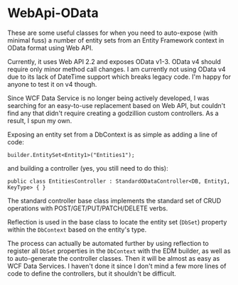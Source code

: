 WebApi-OData
============

These are some useful classes for when you need to auto-expose (with minimal fuss) a number of entity sets from an Entity Framework context in OData format using Web API.

Currently, it uses Web API 2.2 and exposes OData v1-3.  OData v4 should require only minor method call changes.  I am currently not using OData v4 due to its lack of DateTime support which breaks legacy code.  I'm happy for anyone to test it on v4 though.

Since WCF Data Service is no longer being actively developed, I was searching for an easy-to-use replacement based on Web API, but couldn't find any that didn't require creating a godzillion custom controllers.  As a result, I spun my own.

Exposing an entity set from a DbContext is as simple as adding a line of code:

	builder.EntitySet<Entity1>("Entities1");

and building a controller (yes, you still need to do this):

	public class EntitiesController : StandardODataController<DB, Entity1, KeyType> { }

The standard controller base class implements the standard set of CRUD operations with POST/GET/PUT/PATCH/DELETE verbs.

Reflection is used in the base class to locate the entity set (``DbSet``) property within the ``DbContext`` based on the entity's type.

The process can actually be automated further by using reflection to register all ``DbSet`` properties in the ``DbContext`` with the EDM builder, as well as to auto-generate the controller classes.  Then it will be almost as easy as WCF Data Services.  I haven't done it since I don't mind a few more lines of code to define the controllers, but it shouldn't be difficult.
